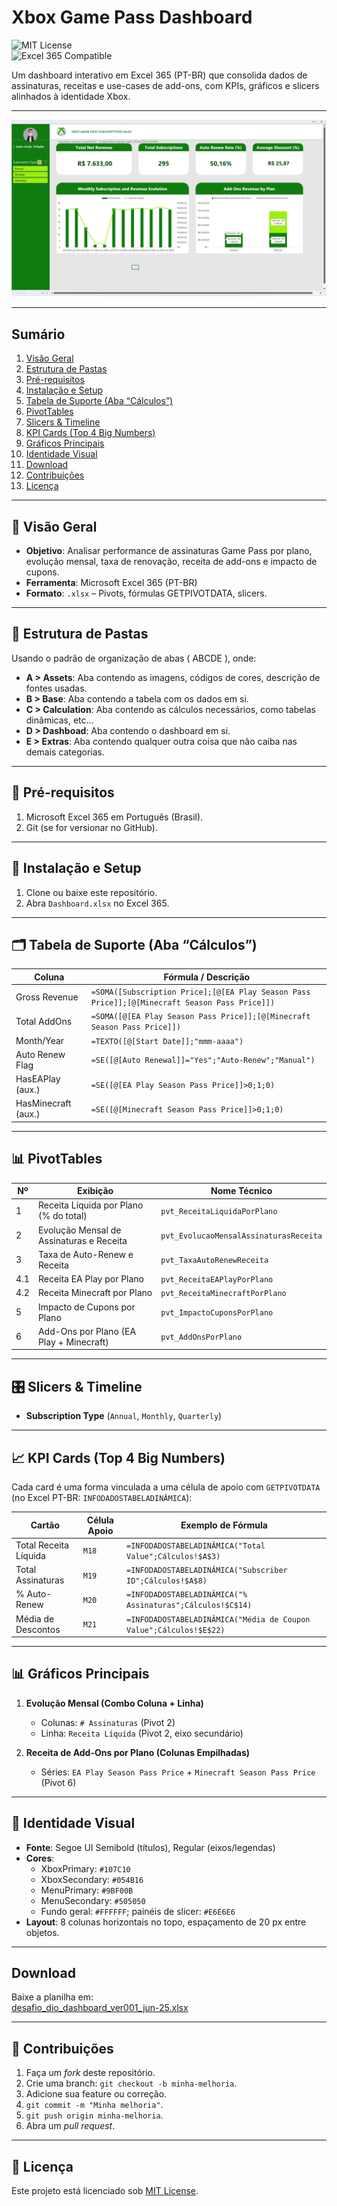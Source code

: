 # Xbox Game Pass Dashboard

![MIT License](https://img.shields.io/badge/license-MIT-blue)  
![Excel 365 Compatible](https://img.shields.io/badge/Excel-365%20Compatible-green)  

Um dashboard interativo em Excel 365 (PT-BR) que consolida dados de assinaturas, receitas e use-cases de add-ons, com KPIs, gráficos e slicers alinhados à identidade Xbox.

---

![Visão Geral do Xbox Game Pass Dashboard](Image/screen.png)

---

## Sumário

1. [Visão Geral](#-visão-geral)  
2. [Estrutura de Pastas](#-estrutura-de-pastas)  
3. [Pré-requisitos](#-pré-requisitos)  
4. [Instalação e Setup](#-instalação-e-setup)  
5. [Tabela de Suporte (Aba “Cálculos”)](#-tabela-de-suporte-aba-cálculos)  
6. [PivotTables](#-pivottables)  
7. [Slicers & Timeline](#-slicers--timeline)  
8. [KPI Cards (Top 4 Big Numbers)](#-kpi-cards-top-4-big-numbers)  
9. [Gráficos Principais](#-gráficos-principais)  
10. [Identidade Visual](#-identidade-visual)
11. [Download](#download)
12. [Contribuições](#-contribuições)  
13. [Licença](#-licença)  

---

## 📝 Visão Geral

- **Objetivo**: Analisar performance de assinaturas Game Pass por plano, evolução mensal, taxa de renovação, receita de add-ons e impacto de cupons.  
- **Ferramenta**: Microsoft Excel 365 (PT-BR)  
- **Formato**: `.xlsx` – Pivots, fórmulas GETPIVOTDATA, slicers.  

---

## 📁 Estrutura de Pastas
Usando o padrão de organização de abas ( ABCDE ), onde:
- **A > Assets**: Aba contendo as imagens, códigos de cores, descrição de fontes usadas.
- **B > Base**: Aba contendo a tabela com os dados em si.
- **C > Calculation**: Aba contendo as cálculos necessários, como tabelas dinâmicas, etc...
- **D > Dashboad**: Aba contendo o dashboard em si.
- **E > Extras**: Aba contendo qualquer outra coisa que não caiba nas demais categorias.


---

## 🔧 Pré-requisitos

1. Microsoft Excel 365 em Português (Brasil).  
2. Git (se for versionar no GitHub).

---

## 🚀 Instalação e Setup

1. Clone ou baixe este repositório.  
2. Abra `Dashboard.xlsx` no Excel 365.  


---

## 🗂️ Tabela de Suporte (Aba “Cálculos”)

| Coluna             | Fórmula / Descrição                                                                            |
|--------------------|------------------------------------------------------------------------------------------------|
| Gross Revenue      | `=SOMA([Subscription Price];[@[EA Play Season Pass Price]];[@[Minecraft Season Pass Price]])`   |
| Total AddOns       | `=SOMA([@[EA Play Season Pass Price]];[@[Minecraft Season Pass Price]])`                       |
| Month/Year         | `=TEXTO([@[Start Date]];"mmm-aaaa")`                                                            |
| Auto Renew Flag    | `=SE([@[Auto Renewal]]="Yes";"Auto-Renew";"Manual")`                                            |
| HasEAPlay (aux.)   | `=SE([@[EA Play Season Pass Price]]>0;1;0)`                                                     |
| HasMinecraft (aux.)| `=SE([@[Minecraft Season Pass Price]]>0;1;0)`                                                   |

---

## 📊 PivotTables

| Nº   | Exibição                                   | Nome Técnico                            |
|------|--------------------------------------------|-----------------------------------------|
| 1    | Receita Líquida por Plano (% do total)     | `pvt_ReceitaLiquidaPorPlano`            |
| 2    | Evolução Mensal de Assinaturas e Receita   | `pvt_EvolucaoMensalAssinaturasReceita`  |
| 3    | Taxa de Auto-Renew e Receita               | `pvt_TaxaAutoRenewReceita`              |
| 4.1  | Receita EA Play por Plano                  | `pvt_ReceitaEAPlayPorPlano`             |
| 4.2  | Receita Minecraft por Plano                | `pvt_ReceitaMinecraftPorPlano`          |
| 5    | Impacto de Cupons por Plano                | `pvt_ImpactoCuponsPorPlano`             |
| 6    | Add-Ons por Plano (EA Play + Minecraft)    | `pvt_AddOnsPorPlano`                    |

---

## 🎛️ Slicers & Timeline

- **Subscription Type** (`Annual`, `Monthly`, `Quarterly`)  

---

## 📈 KPI Cards (Top 4 Big Numbers)

Cada card é uma forma vinculada a uma célula de apoio com `GETPIVOTDATA` (no Excel PT-BR: `INFODADOSTABELADINÂMICA`):

| Cartão                  | Célula Apoio | Exemplo de Fórmula                                                          |
|-------------------------|--------------|------------------------------------------------------------------------------|
| Total Receita Líquida   | `M18`        | `=INFODADOSTABELADINÂMICA("Total Value";Cálculos!$A$3)`                      |
| Total Assinaturas       | `M19`        | `=INFODADOSTABELADINÂMICA("Subscriber ID";Cálculos!$A$8)`                    |
| % Auto-Renew            | `M20`        | `=INFODADOSTABELADINÂMICA("% Assinaturas";Cálculos!$C$14)`                   |
| Média de Descontos      | `M21`        | `=INFODADOSTABELADINÂMICA("Média de Coupon Value";Cálculos!$E$22)`           |

---

## 📊 Gráficos Principais

1. **Evolução Mensal (Combo Coluna + Linha)**  
   - Colunas: `# Assinaturas` (Pivot 2)  
   - Linha: `Receita Líquida` (Pivot 2, eixo secundário)

2. **Receita de Add-Ons por Plano (Colunas Empilhadas)**  
   - Séries: `EA Play Season Pass Price` + `Minecraft Season Pass Price` (Pivot 6)



---

## 🎨 Identidade Visual

- **Fonte**: Segoe UI Semibold (títulos), Regular (eixos/legendas)  
- **Cores**:  
  - XboxPrimary: `#107C10`  
  - XboxSecondary: `#054B16`  
  - MenuPrimary: `#9BF00B`  
  - MenuSecondary: `#505050`  
  - Fundo geral: `#FFFFFF`; painéis de slicer: `#E6E6E6`  
- **Layout**: 8 colunas horizontais no topo, espaçamento de 20 px entre objetos.

---

## Download

Baixe a planilha em:  
[desafio_dio_dashboard_ver001_jun-25.xlsx](desafio_dio_dashboard_ver001_jun-25.xlsx)

---

## 🤝 Contribuições

1. Faça um *fork* deste repositório.  
2. Crie uma branch: `git checkout -b minha-melhoria`.  
3. Adicione sua feature ou correção.  
4. `git commit -m "Minha melhoria"`.  
5. `git push origin minha-melhoria`.  
6. Abra um *pull request*.

---

## 📄 Licença

Este projeto está licenciado sob [MIT License](LICENSE).  


